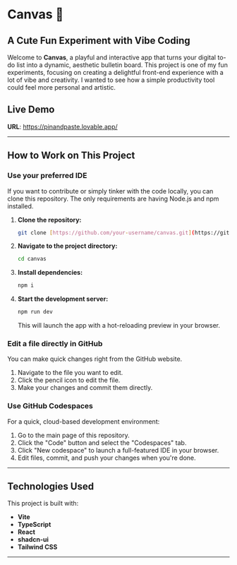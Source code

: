 # Canvas 🎨

## A Cute Fun Experiment with Vibe Coding

Welcome to **Canvas**, a playful and interactive app that turns your digital to-do list into a dynamic, aesthetic bulletin board. This project is one of my fun experiments, focusing on creating a delightful front-end experience with a lot of vibe and creativity. I wanted to see how a simple productivity tool could feel more personal and artistic.

## Live Demo

**URL**: https://pinandpaste.lovable.app/

---

## How to Work on This Project

### Use your preferred IDE

If you want to contribute or simply tinker with the code locally, you can clone this repository. The only requirements are having Node.js and npm installed.

1.  **Clone the repository:**
    ```sh
    git clone [https://github.com/your-username/canvas.git](https://github.com/your-username/canvas.git)
    ```
2.  **Navigate to the project directory:**
    ```sh
    cd canvas
    ```
3.  **Install dependencies:**
    ```sh
    npm i
    ```
4.  **Start the development server:**
    ```sh
    npm run dev
    ```
    This will launch the app with a hot-reloading preview in your browser.

### Edit a file directly in GitHub

You can make quick changes right from the GitHub website.
1.  Navigate to the file you want to edit.
2.  Click the pencil icon to edit the file.
3.  Make your changes and commit them directly.

### Use GitHub Codespaces

For a quick, cloud-based development environment:
1.  Go to the main page of this repository.
2.  Click the "Code" button and select the "Codespaces" tab.
3.  Click "New codespace" to launch a full-featured IDE in your browser.
4.  Edit files, commit, and push your changes when you're done.

---

## Technologies Used

This project is built with:

-   **Vite**
-   **TypeScript**
-   **React**
-   **shadcn-ui**
-   **Tailwind CSS**

---
